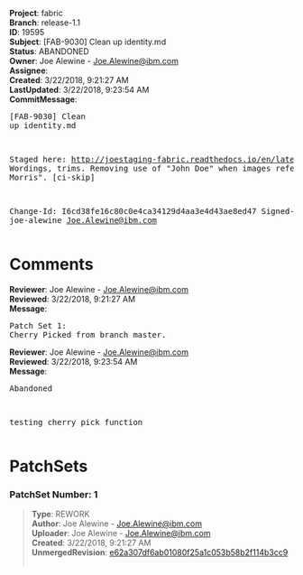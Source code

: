 <strong>Project</strong>: fabric<br><strong>Branch</strong>: release-1.1<br><strong>ID</strong>: 19595<br><strong>Subject</strong>: [FAB-9030] Clean up identity.md<br><strong>Status</strong>: ABANDONED<br><strong>Owner</strong>: Joe Alewine - Joe.Alewine@ibm.com<br><strong>Assignee</strong>:<br><strong>Created</strong>: 3/22/2018, 9:21:27 AM<br><strong>LastUpdated</strong>: 3/22/2018, 9:23:54 AM<br><strong>CommitMessage</strong>:<br><pre>[FAB-9030] Clean up identity.md

Staged here: http://joestaging-fabric.readthedocs.io/en/latest/identity/identity.html
Wordings, trims. Removing use of "John Doe"
when images refer to "Mary Morris".
[ci-skip]

Change-Id: I6cd38fe16c80c0e4ca34129d4aa3e4d43ae8ed47
Signed-off-by: joe-alewine <Joe.Alewine@ibm.com>
</pre><h1>Comments</h1><strong>Reviewer</strong>: Joe Alewine - Joe.Alewine@ibm.com<br><strong>Reviewed</strong>: 3/22/2018, 9:21:27 AM<br><strong>Message</strong>: <pre>Patch Set 1: Cherry Picked from branch master.</pre><strong>Reviewer</strong>: Joe Alewine - Joe.Alewine@ibm.com<br><strong>Reviewed</strong>: 3/22/2018, 9:23:54 AM<br><strong>Message</strong>: <pre>Abandoned

testing cherry pick function</pre><h1>PatchSets</h1><h3>PatchSet Number: 1</h3><blockquote><strong>Type</strong>: REWORK<br><strong>Author</strong>: Joe Alewine - Joe.Alewine@ibm.com<br><strong>Uploader</strong>: Joe Alewine - Joe.Alewine@ibm.com<br><strong>Created</strong>: 3/22/2018, 9:21:27 AM<br><strong>UnmergedRevision</strong>: [e62a307df6ab01080f25a1c053b58b2f114b3cc9](https://github.com/hyperledger-gerrit-archive/fabric/commit/e62a307df6ab01080f25a1c053b58b2f114b3cc9)<br><br></blockquote>